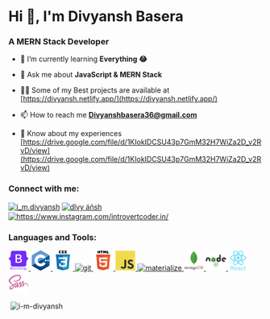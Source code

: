 <h1 align="left">Hi 👋, I'm Divyansh Basera</h1>
<h3 align="left">A MERN Stack Developer</h3>

- 🌱 I’m currently learning **Everything 😂**
 
- 💬 Ask me about **JavaScript & MERN Stack**

- 👨‍💻 Some of my Best projects are available at [https://divyansh.netlify.app/](https://divyansh.netlify.app/)

- 📫 How to reach me **Divyanshbasera36@gmail.com**

- 📄 Know about my experiences [https://drive.google.com/file/d/1KIokIDCSU43p7GmM32H7WiZa2D_v2RvD/view](https://drive.google.com/file/d/1KIokIDCSU43p7GmM32H7WiZa2D_v2RvD/view)



<h3 align="left">Connect with me:</h3>
<p align="left">
<a href="https://dev.to/i_m.divyansh" target="blank"><img align="center" src="https://cdn.jsdelivr.net/npm/simple-icons@3.0.1/icons/dev-dot-to.svg" alt="i_m.divyansh" height="30" width="40" /></a>
<a href="https://fb.com/dîvy áñsh" target="blank"><img align="center" src="https://cdn.jsdelivr.net/npm/simple-icons@3.0.1/icons/facebook.svg" alt="dîvy áñsh" height="30" width="40" /></a>
<a href="https://www.instagram.com/introvertcoder.in/" target="blank"><img align="center" src="https://cdn.jsdelivr.net/npm/simple-icons@3.0.1/icons/instagram.svg" alt="https://www.instagram.com/introvertcoder.in/" height="30" width="40" /></a>
</p>

<h3 align="left">Languages and Tools:</h3>
<p align="left"> <a href="https://getbootstrap.com" target="_blank"> <img src="https://raw.githubusercontent.com/devicons/devicon/master/icons/bootstrap/bootstrap-plain-wordmark.svg" alt="bootstrap" width="40" height="40"/> </a> <a href="https://www.w3schools.com/cpp/" target="_blank"> <img src="https://raw.githubusercontent.com/devicons/devicon/master/icons/cplusplus/cplusplus-original.svg" alt="cplusplus" width="40" height="40"/> </a> <a href="https://www.w3schools.com/css/" target="_blank"> <img src="https://raw.githubusercontent.com/devicons/devicon/master/icons/css3/css3-original-wordmark.svg" alt="css3" width="40" height="40"/> </a> <a href="https://git-scm.com/" target="_blank"> <img src="https://www.vectorlogo.zone/logos/git-scm/git-scm-icon.svg" alt="git" width="40" height="40"/> </a> <a href="https://www.w3.org/html/" target="_blank"> <img src="https://raw.githubusercontent.com/devicons/devicon/master/icons/html5/html5-original-wordmark.svg" alt="html5" width="40" height="40"/> </a> <a href="https://developer.mozilla.org/en-US/docs/Web/JavaScript" target="_blank"> <img src="https://raw.githubusercontent.com/devicons/devicon/master/icons/javascript/javascript-original.svg" alt="javascript" width="40" height="40"/> </a> <a href="https://materializecss.com/" target="_blank"> <img src="https://raw.githubusercontent.com/prplx/svg-logos/5585531d45d294869c4eaab4d7cf2e9c167710a9/svg/materialize.svg" alt="materialize" width="40" height="40"/> </a> <a href="https://www.mongodb.com/" target="_blank"> <img src="https://raw.githubusercontent.com/devicons/devicon/master/icons/mongodb/mongodb-original-wordmark.svg" alt="mongodb" width="40" height="40"/> </a> <a href="https://nodejs.org" target="_blank"> <img src="https://raw.githubusercontent.com/devicons/devicon/master/icons/nodejs/nodejs-original-wordmark.svg" alt="nodejs" width="40" height="40"/> </a> <a href="https://reactjs.org/" target="_blank"> <img src="https://raw.githubusercontent.com/devicons/devicon/master/icons/react/react-original-wordmark.svg" alt="react" width="40" height="40"/> </a> <a href="https://sass-lang.com" target="_blank"> <img src="https://raw.githubusercontent.com/devicons/devicon/master/icons/sass/sass-original.svg" alt="sass" width="40" height="40"/> </a> </p>


<p>&nbsp;<img align="center" src="https://github-readme-stats.vercel.app/api?username=i-m-divyansh&show_icons=true&locale=en" alt="i-m-divyansh" /></p>
